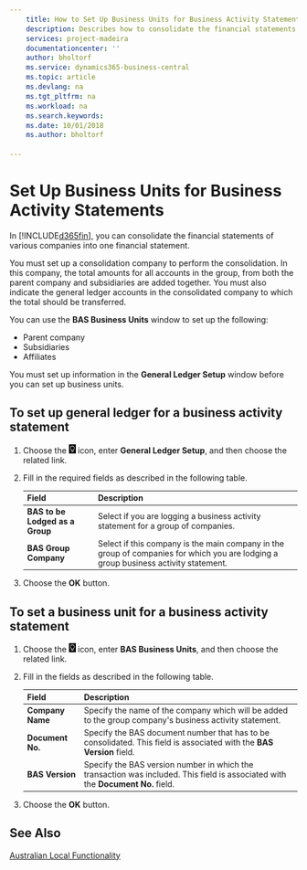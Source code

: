 ```yaml
---
    title: How to Set Up Business Units for Business Activity Statements
    description: Describes how to consolidate the financial statements of various companies into one financial statement.
    services: project-madeira
    documentationcenter: ''
    author: bholtorf
    ms.service: dynamics365-business-central
    ms.topic: article
    ms.devlang: na
    ms.tgt_pltfrm: na
    ms.workload: na
    ms.search.keywords:
    ms.date: 10/01/2018
    ms.author: bholtorf

---
```

# Set Up Business Units for Business Activity Statements
In [!INCLUDE[d365fin](../../includes/d365fin_md.md)], you can consolidate the financial statements of various companies into one financial statement.  

You must set up a consolidation company to perform the consolidation. In this company, the total amounts for all accounts in the group, from both the parent company and subsidiaries are added together. You must also indicate the general ledger accounts in the consolidated company to which the total should be transferred.  

You can use the **BAS Business Units** window to set up the following:  

- Parent company  
- Subsidiaries  
- Affiliates  

You must set up information in the **General Ledger Setup** window before you can set up business units.  

## To set up general ledger for a business activity statement  
1. Choose the ![Search for Page or Report](../../media/ui-search/search_small.png "Search for Page or Report icon") icon, enter **General Ledger Setup**, and then choose the related link.  
2. Fill in the required fields as described in the following table.  

    |Field|Description|  
    |---------------------------------|---------------------------------------|  
    |**BAS to be Lodged as a Group**|Select if you are logging a business activity statement for a group of companies.|  
    |**BAS Group Company**|Select if this company is the main company in the group of companies for which you are lodging a group business activity statement.|  

3.  Choose the **OK** button.  

## To set a business unit for a business activity statement  
1. Choose the ![Search for Page or Report](../../media/ui-search/search_small.png "Search for Page or Report icon") icon, enter **BAS Business Units**, and then choose the related link.  
2. Fill in the fields as described in the following table.  

    |Field|Description|  
    |---------------------------------|---------------------------------------|  
    |**Company Name**|Specify the name of the company which will be added to the group company's business activity statement.|  
    |**Document No.**|Specify the BAS document number that has to be consolidated. This field is associated with the **BAS Version** field.|  
    |**BAS Version**|Specify the BAS version number in which the transaction was included. This field is associated with the **Document No.** field.|  

3. Choose the **OK** button.  

## See Also  
[Australian Local Functionality](australia-local-functionality.md)   

